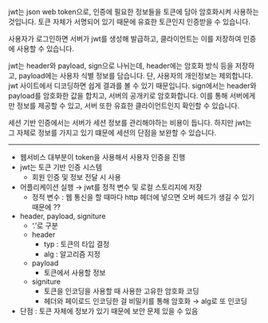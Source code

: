 jwt는 json web token으로, 인증에 필요한 정보들을 토큰에 담아 암호화시켜 사용하는 것입니다. 토큰 자체가 서명되어 있기 때문에 유효한 토큰인지 인증받을 수 있습니다.

사용자가 로그인하면 서버가 jwt를 생성해 발급하고, 클라이언트는 이를 저장하여 인증에 사용할 수 있습니다.

jwt는 header와 payload, sign으로 나뉘는데, header에는 암호화 방식 등을 저장하고, payload에는 사용자 식별 정보를 담습니다. 단, 사용자의 개인정보는 제외합니다. jwt 사이트에서 디코딩하면 쉽게 결과를 볼 수 있기 때문입니다. sign에서는 header와 payload를 암호화한 값을 합치고, 서버의 공개키로 암호화합니다. 이를 통해 서버에게만 정보를 제공할 수 있고, 서버 또한 유효한 클라이언트인지 확인할 수 있습니다.

세션 기반 인증에서는 서버가 세션 정보를 관리해야하는 비용이 듭니다. 하지만 jwt는 그 자체로 정보를 가지고 있기 떄문에 세션의 단점을 보완할 수 있습니다.

<hr/>

- 웹서비스 대부분이 token을 사용해서 사용자 인증을 진행
- jwt는 토큰 기반 인증 시스템
    - 회원 인증 및 정보 전달 시 사용
- 어플리케이션 실행 → jwt를 정적 변수 및 로컬 스토리지에 저장
    - 정적 변수 : 웹 통신을 할 때마다 http 헤더에 넣으면 오버 헤드가 생길 수 있기 때문에 ??
- header, payload, signiture
    - ‘.’로 구분
    - header
        - typ : 토큰의 타입 결정
        - alg : 알고리즘 지정
    - payload
        - 토큰에서 사용할 정보
    - signiture
        - 토큰을 인코딩을 사용할 때 사용한 고유한 암호화 코딩
        - 헤더와 페이로드 인코딩한 걸 비밀키를 통해 암호화 → alg로 또 인코딩
- 단점 : 토큰 자체에 정보가 있기 때문에 보안 문제 있을 수 있음
